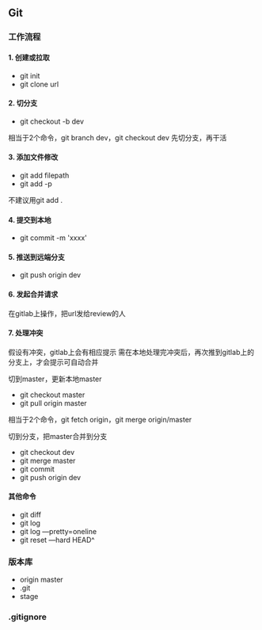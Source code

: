 ## Git

### 工作流程

#### 1. 创建或拉取
* git init
* git clone url

#### 2. 切分支
* git checkout -b dev

相当于2个命令，git branch dev，git checkout dev
先切分支，再干活

#### 3. 添加文件修改
* git add filepath
* git add -p

不建议用git add .

#### 4. 提交到本地
* git commit -m 'xxxx'

#### 5. 推送到远端分支
* git push origin dev

#### 6. 发起合并请求
在gitlab上操作，把url发给review的人

#### 7. 处理冲突
假设有冲突，gitlab上会有相应提示
需在本地处理完冲突后，再次推到gitlab上的分支上，才会提示可自动合并

切到master，更新本地master
* git checkout master
* git pull origin master

相当于2个命令，git fetch origin，git merge origin/master

切到分支，把master合并到分支
* git checkout dev
* git merge master
* git commit
* git push origin dev

#### 其他命令
* git diff
* git log
* git log —pretty=oneline
* git reset —hard HEAD^

### 版本库
* origin master
* .git
* stage

### .gitignore
